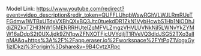 Model Link:
 https://www.youtube.com/redirect?event=video_description&redir_token=QUFFLUhqbWswRGhVLWJLRmRUeTFGdmw1WTBxUTdxVXBhQXxBQ3Jtc0tuekdDR1ZkN1VybHcwbS1Hb1NiODhJdjZRZkxTZHI3NW15MENRRHUtelZqMFVLZmgzVHVLUVNkNjl5LWNvYkZYMW16aDdpS2t0UXJjdk9ZN1pwZFNXOTFjcUVYdjljT1RVeVQ3dldJSG52TXo3allnMA&q=https%3A%2F%2Fapp.eraser.io%2Fworkspace%2FYtPqZ1VogxGy1jzIDkzj%3Forigin%3Dshare&v=9B4CvtzXRpc
